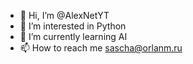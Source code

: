 - 👋 Hi, I’m @AlexNetYT
- 👀 I’m interested in Python
- 🌱 I’m currently learning AI
- 📫 How to reach me sascha@orlanm.ru

<!---
AlexNetYT/AlexNetYT is a ✨ special ✨ repository because its `README.md` (this file) appears on your GitHub profile.
You can click the Preview link to take a look at your changes.
--->
